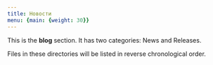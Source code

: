 ```yaml
---
title: Новости
menu: {main: {weight: 30}}
---
```


This is the **blog** section. It has two categories: News and Releases.

Files in these directories will be listed in reverse chronological order.
